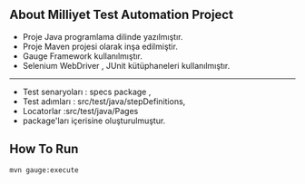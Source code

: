 ## About Milliyet Test Automation Project

* Proje Java  programlama dilinde yazılmıştır.
* Proje Maven projesi olarak inşa edilmiştir.
* Gauge Framework kullanılmıştır.
* Selenium WebDriver , JUnit kütüphaneleri kullanılmıştır.

-----

* Test senaryoları : specs package ,
* Test adımları : src/test/java/stepDefinitions,
* Locatorlar  :src/test/java/Pages   
* package'ları içerisine oluşturulmuştur.


## How To Run

```
mvn gauge:execute
```
